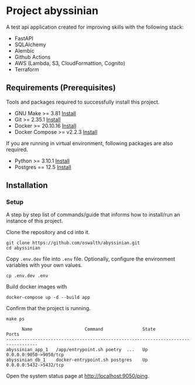 # Project abyssinian
A test api application created for improving skills with the following stack:
 - FastAPI
 - SQLAlchemy
 - Alembic
 - Github Actions
 - AWS (Lambda, S3, CloudFormattion, Cognito)
 - Terraform


## Requirements (Prerequisites)

Tools and packages required to successfully install this project.

- GNU Make >= 3.81 [Install](https://www.gnu.org/software/make)
- Git >= 2.35.1 [Install](https://git-scm.com/downloads)
- Docker >= 20.10.16 [Install](https://docs.docker.com/get-docker/)
- Docker Compose >= v2.2.3 [Install](https://docs.docker.com/compose/install/)

If you are running in virtual environment, following packages are also required.

- Python >= 3.10.1 [Install](https://www.python.org/downloads/)
- Postgres == 12.5 [Install](https://www.postgresql.org/download/)

## Installation
### Setup
A step by step list of commands/guide that informs how to install/run an instance of this project.

Clone the repository and cd into it.
```shell
git clone https://github.com/oswalth/abyssinian.git
cd abyssinian
```

Copy `.env.dev` file into `.env` file. Optionally, configure the environment variables with your own values.
```shell
cp .env.dev .env
```

Build docker images with
```shell
docker-compose up -d --build app
```

Confirm that the project is running.
```shell
make ps

      Name                    Command               State           Ports         
----------------------------------------------------------------------------------
abyssinian_app_1   /app/entrypoint.sh poetry  ...   Up      0.0.0.0:9050->9050/tcp
abyssinian_db_1    docker-entrypoint.sh postgres    Up      0.0.0.0:5432->5432/tcp
```

Open the system status page at [http://localhost:9050/ping](http://localhost:9050/ping).
